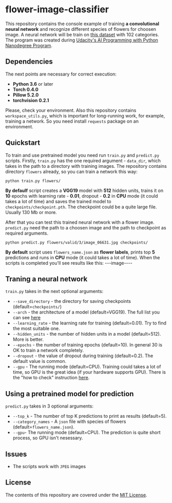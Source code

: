 # flower-image-classifier
This repository contains the console example of training **a convolutional neural network** and recognize different species of flowers for choosen image. A neural network will be train on [this dataset](http://www.robots.ox.ac.uk/~vgg/data/flowers/102/index.html) with 102 categories. The program was created during [Udacity's AI Programming with Python Nanodegree Program](https://www.udacity.com/course/ai-programming-python-nanodegree--nd089).

## Dependencies
The next points are necessary for correct execution:
- **Python 3.6** or later
- **Torch 0.4.0**
- **Pillow 5.2.0**
- **torchvision 0.2.1**

Please, check your environment.
Also this repository contains `workspace_utils.py`, which is important for long-running work,  for example, training a network. So you need install `requests` package on an environment.

## Quickstart
To train and use pretrained model you need run `train.py` and `predict.py` scripts.
Firstly, `train.py` has the one required argument - `data_dir`, which takes in the path to a directory with training images. The repository contains directory `flowers` already, so you can train a network this way:
```
python train.py flowers/
```
**By defaulf** script creates a **VGG19** model with **512** hidden units, trains it on **10** epochs with learning rate - **0.01**, dropout - **0.2** in **CPU** mode (it could takes a lot of time) and saves the trained model to `checkpoints/checkpoint.pth`. The checkpoint could be a quite large file. Usually 130 Mb or more.

After that you can test this trained neural network with a flower image. `predict.py` need the path to a choosen image and the path to checkpoint as required arguments.
```
python predict.py flowers/valid/3/image_06631.jpg checkpoints/
```
**By default** script uses `flowers_name.json` as **flower labels**, prints top **5** predictions and runs in **CPU** mode (it could takes a lot of time). When the scripts is completed you'll see results like this:
---image----
## Traning a neural network
`train.py` takes in the next optional arguments:
- `--save_directory` - the directory for saving checkpoints (default=`checkpoints/`)
- `--arch` - the architecture of a model (default=VGG19). The full list you can see [here](https://pytorch.org/docs/stable/torchvision/models.html)
- `--learning_rate` - the learning rate for training (default=0.01). Try to find the most suitable one.
- `--hidden_units` - the number of hidden units in a model (default=512). More is better.
- `--epochs` - the number of training epochs (default=10). In general 30 is OK to train a network completely.
- `--dropout` - the value of dropout during training (default=0.2). The default value is common.
- `--gpu` - The running mode (default=CPU). Training could takes a lot of time, so GPU is the great idea (if your hardware supports GPU). There is the "how to check"  instruction [here](https://developer.nvidia.com/cuda-gpus#compute). 
## Using a pretrained model for prediction
`predict.py` takes in 3 optional arguments:
- `--top_k` - The number of top K predictions to print as results (default=5).
- `--category_names` - A `json` file with species of flowers (default=`flowers_name.json`). 
- `--gpu`- The running mode (default=CPU). The prediction is quite short process, so GPU isn't nesessary.

## Issues
- The scripts work with `JPEG` images

## License
The contents of this repository are covered under the [MIT License](https://github.com/UlianaDzhumok/flower-image-classifier/blob/master/license.txt).